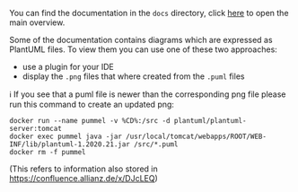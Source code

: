 You can find the documentation in the `docs` directory, click [here](./docs/README.md) to open the main overview.

Some of the documentation contains diagrams which are expressed as PlantUML files. To view them you can use one of these two approaches:

- use a plugin for your IDE
- display the `.png` files that where created from the `.puml` files

:information_source: If you see that a puml file is newer than the corresponding png file please run this command to create an updated png:

```
docker run --name pummel -v %CD%:/src -d plantuml/plantuml-server:tomcat
docker exec pummel java -jar /usr/local/tomcat/webapps/ROOT/WEB-INF/lib/plantuml-1.2020.21.jar /src/*.puml
docker rm -f pummel
```

(This refers to information also stored in https://confluence.allianz.de/x/DJcLEQ)